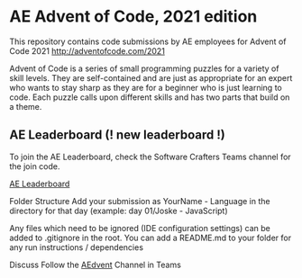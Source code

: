 # AE Advent of Code, 2021 edition

This repository contains code submissions by AE employees for Advent of Code 2021 http://adventofcode.com/2021

Advent of Code is a series of small programming puzzles for a variety of skill levels. They are self-contained and are just as appropriate for an expert who wants to stay sharp as they are for a beginner who is just learning to code. Each puzzle calls upon different skills and has two parts that build on a theme.

## AE Leaderboard (! new leaderboard !)
To join the AE Leaderboard, check the Software Crafters Teams channel for the join code.

[AE Leaderboard](https://adventofcode.com/2021/leaderboard/private/view/148156)

Folder Structure
Add your submission as YourName - Language in the directory for that day (example: day 01/Joske - JavaScript)

Any files which need to be ignored (IDE configuration settings) can be added to .gitignore in the root. You can add a README.md to your folder for any run instructions / dependencies

Discuss
Follow the [AEdvent](https://teams.microsoft.com/l/channel/19%3ab69e1447cbc0465fa71b378930bd2939%40thread.skype/Aedvent?groupId=274a48c6-8fe9-4d32-bea3-95fafc227860&tenantId=65830af0-624d-48a0-a9da-07bd07a31094) Channel in Teams
